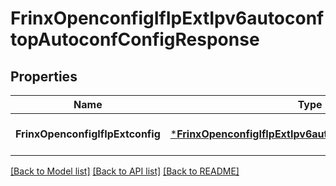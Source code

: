 # FrinxOpenconfigIfIpExtIpv6autoconftopAutoconfConfigResponse

## Properties
Name | Type | Description | Notes
------------ | ------------- | ------------- | -------------
**FrinxOpenconfigIfIpExtconfig** | [***FrinxOpenconfigIfIpExtIpv6autoconftopAutoconfConfig**](frinx.openconfig.if.ip.ext.ipv6autoconftop.autoconf.Config.md) |  | [optional] [default to null]

[[Back to Model list]](../README.md#documentation-for-models) [[Back to API list]](../README.md#documentation-for-api-endpoints) [[Back to README]](../README.md)


